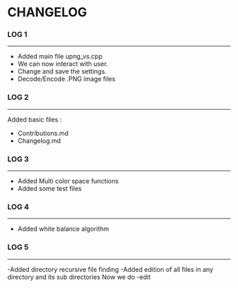 # CHANGELOG

### LOG 1
---

- Added main file upng_vs.cpp
- We can now interact with user. 
- Change and save the settings.
- Decode/Encode .PNG image files

### LOG 2
---

Added basic files :
- Contributions.md
- Changelog.md

### LOG 3
---
- Added Multi color space functions
- Added some test files

### LOG 4
---
- Added white balance algorithm


### LOG 5
---
-Added directory recursive file finding
-Added edition of all files in any directory and its sub directories
	Now we do -edit <dir>



